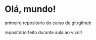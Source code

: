 # Olá, mundo!
 primeiro repositorio do curso de git/github

 repositório feito durante aula ao vivo!!
